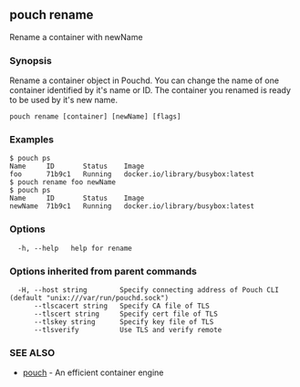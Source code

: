 ## pouch rename

Rename a container with newName

### Synopsis

Rename a container object in Pouchd. You can change the name of one container identified by it's name or ID. The container you renamed is ready to be used by it's new name.

```
pouch rename [container] [newName] [flags]
```

### Examples

```
$ pouch ps
Name     ID       Status    Image
foo      71b9c1   Running   docker.io/library/busybox:latest
$ pouch rename foo newName
$ pouch ps
Name     ID       Status    Image
newName  71b9c1   Running   docker.io/library/busybox:latest

```

### Options

```
  -h, --help   help for rename
```

### Options inherited from parent commands

```
  -H, --host string        Specify connecting address of Pouch CLI (default "unix:///var/run/pouchd.sock")
      --tlscacert string   Specify CA file of TLS
      --tlscert string     Specify cert file of TLS
      --tlskey string      Specify key file of TLS
      --tlsverify          Use TLS and verify remote
```

### SEE ALSO

* [pouch](pouch.md)	 - An efficient container engine

